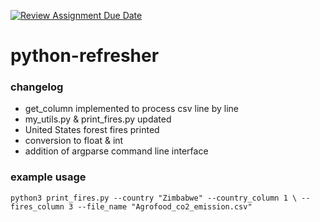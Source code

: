 [![Review Assignment Due Date](https://classroom.github.com/assets/deadline-readme-button-22041afd0340ce965d47ae6ef1cefeee28c7c493a6346c4f15d667ab976d596c.svg)](https://classroom.github.com/a/_G_SdF8U)
# python-refresher

### changelog
- get_column implemented to process csv line by line
- my_utils.py & print_fires.py updated
- United States forest fires printed
- conversion to float & int
- addition of argparse command line interface

### example usage
`python3 print_fires.py --country "Zimbabwe" --country_column 1 \
--fires_column 3 --file_name "Agrofood_co2_emission.csv"`